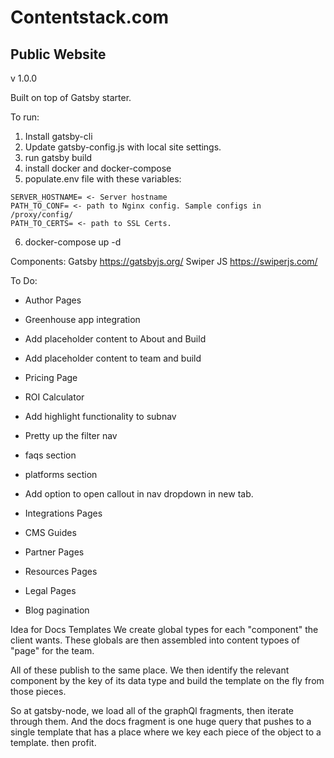 # Contentstack.com
## Public Website

v 1.0.0

Built on top of Gatsby starter.

To run:
  1. Install gatsby-cli
  2. Update gatsby-config.js with local site settings.
  3. run gatsby build
  4. install docker and docker-compose
  5. populate.env file with these variables:
    
    SERVER_HOSTNAME= <- Server hostname
    PATH_TO_CONF= <- path to Nginx config. Sample configs in /proxy/config/
    PATH_TO_CERTS= <- path to SSL Certs.

  6. docker-compose up -d

Components:
Gatsby
https://gatsbyjs.org/
Swiper JS
https://swiperjs.com/

To Do:


 - Author Pages
 - Greenhouse app integration
 - Add placeholder content to About and Build
 - Add placeholder content to team and build
 - Pricing Page
 - ROI Calculator
 - Add highlight functionality to subnav
 - Pretty up the filter nav
 - faqs section
 - platforms section
 - Add option to open callout in nav dropdown in new tab.
 
 - Integrations Pages 
 - CMS Guides 
 - Partner Pages
 - Resources Pages
 - Legal Pages 
 - Blog pagination

Idea for Docs Templates
We create global types for each "component" the client wants. These globals are then assembled into content typoes of "page" for the team.

All of these publish to the same place. We then identify the relevant component by the key of its data type and build the template on the fly from those pieces.

So at gatsby-node, we load all of the graphQl fragments, then iterate through them. And the docs fragment is one huge query that pushes to a single template that has a place where we key each piece of the object to a template. then profit.